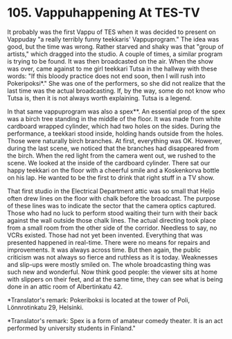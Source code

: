 


    
# 105. Vappuhappening At TES-TV

It probably was the first Vappu of TES when it was decided to present on Vappuday "a really terribly funny teekkaris' Vappuprogram." The idea was good, but the time was wrong. Rather starved and shaky was that "group of artists," which dragged into the studio. A couple of times, a similar program is trying to be found. It was then broadcasted on the air. When the show was over, came against to me girl teekkari Tutsa in the hallway with these words: "If this bloody practice does not end soon, then I will rush into Pokeripoksi\*." She was one of the performers, so she did not realize that the last time was the actual broadcasting. If, by the way, some do not know who Tutsa is, then it is not always worth explaining. Tutsa is a legend.

In that same vappuprogram was also a spex\*\*. An essential prop of the spex was a birch tree standing in the middle of the floor. It was made from white cardboard wrapped cylinder, which had two holes on the sides. During the performance, a teekkari stood inside, holding hands outside from the holes. Those were naturally birch branches. At first, everything was OK. However, during the last scene, we noticed that the branches had disappeared from the birch. When the red light from the camera went out, we rushed to the scene. We looked at the inside of the cardboard cylinder. There sat our happy teekkari on the floor with a cheerful smile and a Koskenkorva bottle on his lap. He wanted to be the first to drink that right stuff in a TV show.

That first studio in the Electrical Department attic was so small that Heljo often drew lines on the floor with chalk before the broadcast. The purpose of these lines was to indicate the sector that the camera optics captured. Those who had no luck to perform stood waiting their turn with their back against the wall outside those chalk lines. The actual directing took place from a small room from the other side of the corridor. Needless to say, no VCRs existed. Those had not yet been invented. Everything that was presented happened in real-time. There were no means for repairs and improvements. It was always across time. But then again, the public criticism was not always so fierce and ruthless as it is today. Weaknesses and slip-ups were mostly smiled on. The whole broadcasting thing was such new and wonderful. Now think good people: the viewer sits at home with slippers on their feet, and at the same time, they can see what is being done in an attic room of Albertinkatu 42.

\*Translator's remark: Pokeriboksi is located at the tower of Poli, Lönnrotinkatu 29, Helsinki.

\*Translator's remark: Spex is a form of amateur comedy theater. It is an act performed by university students in Finland."
